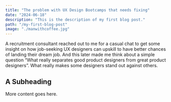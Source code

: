 ```yaml
---
title: "The problem with UX Design Bootcamps that needs fixing"
date: "2024-06-18"
description: "This is the description of my first blog post."
path: "/my-first-blog-post"
image: "./manwithcoffee.jpg"
---
```




A recruitment consultant reached out to me for a casual chat to get some insight on how job-seeking UX designers can upskill to have better chances of landing their dream job. And this later made me think about a simple question “What really separates good product designers from great product designers”. What really makes some designers stand out against others.



## A Subheading

More content goes here.
